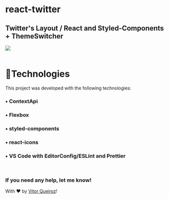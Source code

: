 # react-twitter



 <h2>Twitter's Layout / React and Styled-Components + ThemeSwitcher</h2>


![](https://github.com/vitorqueirosz/react-twitter/blob/master/src/assets/twitterVideo.gif?raw=true)
</br>
</br>
# 🚀Technologies

This project was developed with the following technologies:

<h3> • ContextApi </h3>
<h3> • Flexbox </h3>
<h3> • styled-components </h3>
<h3> • react-icons </h3>
<h3> • VS Code with EditorConfig/ESLint and Prettier  </h3>

<br/>


<h3>If you need any help, let me know!</h3>

With ♥ by [Vitor Queiroz](https://www.linkedin.com/in/vitor-queiroz-4b32131a3/)!
